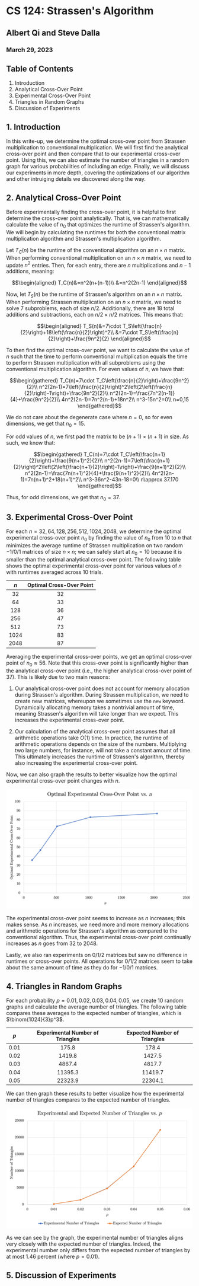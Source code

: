 # CS 124: Strassen's Algorithm 
## Albert Qi and Steve Dalla
### March 29, 2023

## Table of Contents
1. Introduction
2. Analytical Cross-Over Point
3. Experimental Cross-Over Point
4. Triangles in Random Graphs
5. Discussion of Experiments

## 1. Introduction

In this write-up, we determine the optimal cross-over point from Strassen multiplication to conventional multiplication. We will first find the analytical cross-over point and then compare that to our experimental cross-over point. Using this, we can also estimate the number of triangles in a random graph for various probabilities of including an edge. Finally, we will discuss our experiments in more depth, covering the optimizations of our algorithm and other intruiging details we discovered along the way.

## 2. Analytical Cross-Over Point

Before experimentally finding the cross-over point, it is helpful to first determine the cross-over point analytically. That is, we can mathematically calculate the value of $n_0$ that optimizes the runtime of Strassen's algorithm. We will begin by calculating the runtimes for both the conventional matrix multiplication algorithm and Strassen's multiplication algorithm.

Let $T_C(n)$ be the runtime of the conventional algorithm on an $n\times n$ matrix. When performing conventional multiplication on an $n\times n$ matrix, we need to update $n^2$ entries. Then, for each entry, there are $n$ multiplications and $n-1$ additions, meaning:

$$\begin{aligned}
T_C(n)&=n^2(n+(n-1))\\
&=n^2(2n-1)
\end{aligned}$$

Now, let $T_S(n)$ be the runtime of Strassen's algorithm on an $n\times n$ matrix. When performing Strassen multiplication on an $n\times n$ matrix, we need to solve $7$ subproblems, each of size $n/2$. Additionally, there are $18$ total additions and subtractions, each on $n/2\times n/2$ matrices. This means that:

$$\begin{aligned}
T_S(n)&=7\cdot T_S\left(\frac{n}{2}\right)+18\left(\frac{n}{2}\right)^2\\
&=7\cdot T_S\left(\frac{n}{2}\right)+\frac{9n^2}{2}
\end{aligned}$$

To then find the optimal cross-over point, we want to calculate the value of $n$ such that the time to perform conventional multiplication equals the time to perform Strassen multiplication with all subproblems using the conventional multiplication algorithm. For even values of $n$, we have that:

$$\begin{gathered}
T_C(n)=7\cdot T_C\left(\frac{n}{2}\right)+\frac{9n^2}{2}\\
n^2(2n-1)=7\left(\frac{n}{2}\right)^2\left(2\left(\frac{n}{2}\right)-1\right)+\frac{9n^2}{2}\\
n^2(2n-1)=\frac{7n^2(n-1)}{4}+\frac{9n^2}{2}\\
4n^2(2n-1)=7n^2(n-1)+18n^2\\
n^3-15n^2=0\\
n=0,15
\end{gathered}$$

We do not care about the degenerate case where $n=0$, so for even dimensions, we get that $n_0=15$.

For odd values of $n$, we first pad the matrix to be $(n+1)\times(n+1)$ in size. As such, we know that:

$$\begin{gathered}
T_C(n)=7\cdot T_C\left(\frac{n+1}{2}\right)+\frac{9(n+1)^2}{2}\\
n^2(2n-1)=7\left(\frac{n+1}{2}\right)^2\left(2\left(\frac{n+1}{2}\right)-1\right)+\frac{9(n+1)^2}{2}\\
n^2(2n-1)=\frac{7n(n+1)^2}{4}+\frac{9(n+1)^2}{2}\\
4n^2(2n-1)=7n(n+1)^2+18(n+1)^2\\
n^3-36n^2-43n-18=0\\
n\approx 37.170
\end{gathered}$$

Thus, for odd dimensions, we get that $n_0=37$.

## 3. Experimental Cross-Over Point

For each $n=32,64,128,256,512,1024,2048$, we determine the optimal experimental cross-over point $n_0$ by finding the value of $n_0$ from $10$ to $n$ that minimizes the average runtime of Strassen multiplication on two random $-1/0/1$ matrices of size $n\times n$; we can safely start at $n_0=10$ because it is smaller than the optimal analytical cross-over point. The following table shows the optimal experimental cross-over point for various values of $n$ with runtimes averaged across $10$ trials. 

| $n$    | Optimal Cross-Over Point |
| :-----:| :----------------------: |
| $32$   | $32$                     |
| $64$   | $33$                     |
| $128$  | $36$                     |
| $256$  | $47$                     |
| $512$  | $73$                     |
| $1024$ | $83$                     |
| $2048$ | $87$                     |

Averaging the experimental cross-over points, we get an optimal cross-over point of $n_0\approx 56$. Note that this cross-over point is significantly higher than the analytical cross-over point (i.e., the higher analytical cross-over point of $37$). This is likely due to two main reasons:

1. Our analytical cross-over point does not account for memory allocation during Strassen's algorithm. During Strassen multiplication, we need to create new matrices, whereupon we sometimes use the `new` keyword. Dynamically allocating memory takes a nontrivial amount of time, meaning Strassen's algorithm will take longer than we expect. This increases the experimental cross-over point.

2. Our calculation of the analytical cross-over point assumes that all arithmetic operations take $O(1)$ time. In practice, the runtime of arithmetic operations depends on the size of the numbers. Multiplying two large numbers, for instance, will not take a constant amount of time. This ultimately increases the runtime of Strassen's algorithm, thereby also increasing the experimental cross-over point.

Now, we can also graph the results to better visualize how the optimal experimental cross-over point changes with $n$.

![Optimal experimental cross-over point vs. n](./assets/cross-over.png)

The experimental cross-over point seems to increase as $n$ increases; this makes sense. As $n$ increases, we need more and more memory allocations and arithmetic operations for Strassen's algorithm as compared to the conventional algorithm. Thus, the experimental cross-over point continually increases as $n$ goes from $32$ to $2048$.

Lastly, we also ran experiments on $0/1/2$ matrices but saw no difference in runtimes or cross-over points. All operations for $0/1/2$ matrices seem to take about the same amount of time as they do for $-1/0/1$ matrices.

## 4. Triangles in Random Graphs

For each probability $p=0.01,0.02,0.03,0.04,0.05$, we create $10$ random graphs and calculate the average number of triangles. The following table compares these averages to the expected number of triangles, which is $\binom{1024}{3}p^3$.

| $p$    | Experimental Number of Triangles | Expected Number of Triangles |
| :-----:| :------------------------------: | :--------------------------: |
| $0.01$ | $175.8$                          | $178.4$                      |
| $0.02$ | $1419.8$                         | $1427.5$                     |
| $0.03$ | $4867.4$                         | $4817.7$                     |
| $0.04$ | $11395.3$                        | $11419.7$                    |
| $0.05$ | $22323.9$                        | $22304.1$                    |

We can then graph these results to better visualize how the experimental number of triangles compares to the expected number of triangles.

![Experimental and expected number of triangles vs. p](./assets/triangles.png)

As we can see by the graph, the experimental number of triangles aligns very closely with the expected number of triangles. Indeed, the experimental number only differs from the expected number of triangles by at most $1.46$ percent (where $p=0.01$).

## 5. Discussion of Experiments


